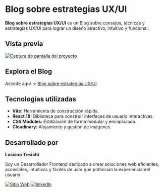 # Blog sobre estrategias UX/UI

**Blog sobre estrategias UX/UI** es un Blog sobre consejos, técnicas y estrategias UX/UI para lograr un diseño atractivo, intuitivo y funcional.

## Vista previa

[![Captura de pantalla del proyecto](https://i.postimg.cc/cHdCB5dP/website.jpg)](https://postimg.cc/f3gMwCtv)

## Explora el Blog

Accede aquí → [Blog sobre estrategias UX/UI](https://blog-estrategias-ux-ui.vercel.app/)

## Tecnologías utilizadas

- **Vite:** Herramienta de construcción rápida.
- **React 18:** Biblioteca para construir interfaces de usuario interactivas.
- **CSS Modules:** Estilización de forma modular y encapsulada.
- **Cloudinary:** Alojamiento y gestión de imágenes.

## Desarrollado por

**Luciano Treachi**

Soy un Desarrollador Frontend dedicado a crear soluciones web eficientes, accesibles, intuitivas y fáciles de usar que potencian la experiencia del usuario.

[![Sitio Web](https://img.shields.io/badge/Sitio_Web-black?style=for-the-badge&logoColor=white)](https://lucianotreachi.vercel.app/)
[![linkedIn](https://img.shields.io/badge/LinkedIn-0077B5?style=for-the-badge&logoColor=white)](https://www.linkedin.com/in/luciano-treachi/)
